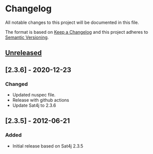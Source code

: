 # Changelog
All notable changes to this project will be documented in this file.

The format is based on [Keep a Changelog](http://keepachangelog.com/)
and this project adheres to [Semantic Versioning](http://semver.org/).

## [Unreleased]

## [2.3.6] - 2020-12-23
### Changed
- Updated nuspec file.
- Release with github actions
- Update Sat4j to 2.3.6

## [2.3.5] - 2012-06-21
### Added
- Initial release based on Sat4j 2.3.5

[Unreleased]: https://github.com/ViceIce/unity.wcf/compare/v2.3.6...HEAD
[3.5.2]: https://github.com/VisualOn/FeatureIDE.net/compare/v2.3.5...v2.3.6
